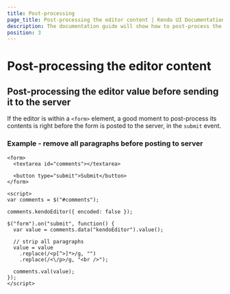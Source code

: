 ```yaml
---
title: Post-processing
page_title: Post-processing the editor content | Kendo UI Documentation
description: The documentation guide will show how to post-process the Editor content so that it fits your needs.
position: 3
---
```


# Post-processing the editor content

## Post-processing the editor value before sending it to the server

If the editor is within a `<form>` element, a good moment to post-process its contents is right before the form is posted to the server, in the `submit` event.

### Example - remove all paragraphs before posting to server
    <form>
      <textarea id="comments"></textarea>

      <button type="submit">Submit</button>
    </form>

    <script>
    var comments = $("#comments");

    comments.kendoEditor({ encoded: false });

    $("form").on("submit", function() {
      var value = comments.data("kendoEditor").value();

      // strip all paragraphs
      value = value
        .replace(/<p[^>]*>/g, "")
        .replace(/<\/p>/g, "<br />");

      comments.val(value);
    });
    </script>
